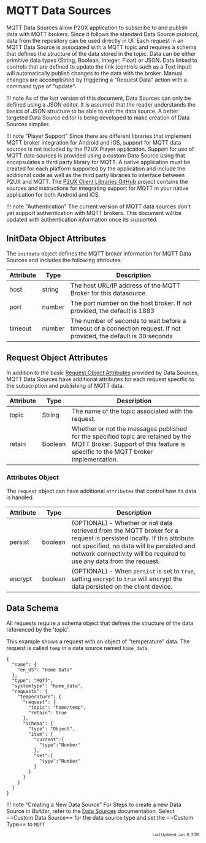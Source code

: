 # MQTT Data Sources
MQTT Data Sources allow P2UX application to subscribe to and publish data with MQTT brokers. Since it follows the standard Data Source protocol, data from the repository can be used directly in UI. Each request in an MQTT Data Source is associated with a MQTT topic and requires a schema that defines the structure of the data stored in the topic. Data can be either primitive data types (String, Boolean, Integer, Float) or JSON. Data linked to controls that are defined to update the link (controls such as a Text Input) will automatically publish changes to the data with the broker. Manual changes are accomplished by triggering a "Request Data" action with a command type of "update". 

!!! note
    As of the last version of this document, Data Sources can only be defined using a JSON editor. It is assumed that the reader understands the basics of JSON structure to be able to edit the data source. A better targeted Data Source editor is being developed to make creation of Data Sources simpiler. 

!!! note "Player Support"
    Since there are different libraries that implement MQTT broker integration for Android and iOS, support for MQTT data sources is not included by the P2UX Player application. Support for use of MQTT data sources is provided using a custom Data Source using that encapsulates a third party library for MQTT. A native application must be created for each platform supported by the application and include the additional code as well as the third party libraries to interface between P2UX and MQTT. The [P2UX Client Libraries GitHub](https://github.com/P2UX/ClientLibraries) project contains the sources and instructions for integrating support for MQTT in your native application for both Android and iOS.

!!! note "Authentication"
    The current version of MQTT data sources don't yet support authentication with MQTT brokers. This document will be updated with authentication information once its supported.

## InitData Object Attributes
The `initdata` object defines the MQTT broker information for MQTT Data Sources and includes the following attributes:

| Attribute | Type | Description |
| --- | --- | --- |
| host | string | The host URL/IP address of the MQTT Broker for this datasource. |
| port | number | The port number on the host broker. If not provided, the default is 1883 |
| timeout | number | The number of seconds to wait before a timeout of a connection request. If not provided, the default is 30 seconds |

## Request Object Attributes
In addition to the basic [Request Object Attributes](datasource.md#request-object-attributes) provided by Data Sources, MQTT Data Sources have additional attributes for each request specific to the subscription and publishing of MQTT data. 

| Attribute | Type | Description |
| --- | --- | --- |
| topic | String | The name of the topic associated with the request. |
| retain | Boolean | Whether or not the messages published for the specified topic are retained by the MQTT Broker. Support of this feature is specific to the MQTT broker implementation. |

### Attributes Object
The `request` object can have additional `attributes` that control how its data is handled.

| Attribute | Type | Description |
| --- | --- | --- |
| persist | boolean | (OPTIONAL) - Whether or not data retrieved from the MQTT broker for a request is persisted locally. If this attribute not specified, no data will be persisted and network connectivity will be required to use any data from the request. |
| encrypt | boolean | (OPTIONAL) - When `persist` is set to `true`, setting `encrypt` to `true` will encrypt the data persisted on the client device. |

## Data Schema
All requests require a schema object that defines the structure of the data referenced by the 'topic'. 

This example shows a request with an object of "temperature" data. The request is called `temp` in a data source named `home_data`.

```
{
  "name": {
    "en_US": "Home Data"
  },
  "type": "MQTT",
  "systemtype": "home_data",
  "requests": {
    "temperature": {
      "request": {
        "topic": "home/temp",
        "retain": true
      },
      "schema": {
        "type": "Object",
        "item": {
          "current":{
            "type":"Number"
          },
          "set":{
            "type":"Number"
          }
        }
      }
    }
  }
}
```

!!! note "Creating a New Data Source"
    For Steps to create a new Data Source in *Builder*, refer to the [Data Sources](datasource#creating-data-sources) documentation. Select ==Custom Data Source== for the data source type and set the ==Custom Type== to `MQTT`

<div style="text-align:right"><sub><sup>Last Updated: Jan. 8, 2018<sup><sub></div>
